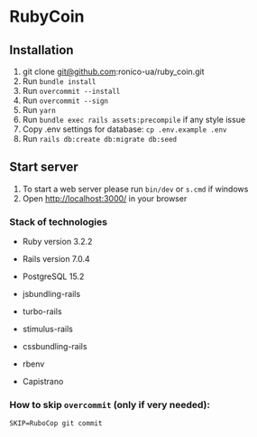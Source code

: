 # RubyCoin

Installation
--------------
1. git clone git@github.com:ronico-ua/ruby_coin.git
2. Run `bundle install`
3. Run `overcommit --install`
4. Run `overcommit --sign`
5. Run `yarn`
6. Run `bundle exec rails assets:precompile` if any style issue
7. Copy .env settings for database: `cp .env.example .env`
8. Run `rails db:create db:migrate db:seed`

Start server
--------------
1. To start a web server please run `bin/dev` or `s.cmd` if windows
2. Open [http://localhost:3000/](http://localhost:3000/) in your browser

### Stack of technologies
* Ruby version 3.2.2
* Rails version 7.0.4
* PostgreSQL 15.2

* jsbundling-rails
* turbo-rails
* stimulus-rails
* cssbundling-rails
* rbenv
* Capistrano


### How to skip `overcommit` (only if very needed):
`SKIP=RuboCop git commit`
